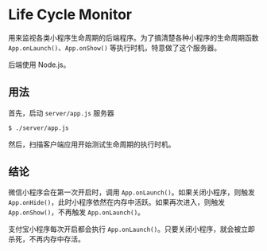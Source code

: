# Life Cycle Monitor

用来监视各类小程序生命周期的后端程序。为了搞清楚各种小程序的生命周期函数 `App.onLaunch()`、`App.onShow()` 等执行时机，特意做了这个服务器。

后端使用 Node.js。

## 用法

首先，启动 `server/app.js` 服务器

```sh
$ ./server/app.js
```

然后，扫描客户端应用开始测试生命周期的执行时机。

## 结论

微信小程序会在第一次开启时，调用 `App.onLaunch()`。如果关闭小程序，则触发 `App.onHide()`，此时小程序依然在内存中活跃。如果再次进入，则触发 `App.onShow()`，不再触发 `App.onLaunch()`。

支付宝小程序每次开启都会执行 `App.onLaunch()`。只要关闭小程序，就会被立即杀死，不再内存中存活。